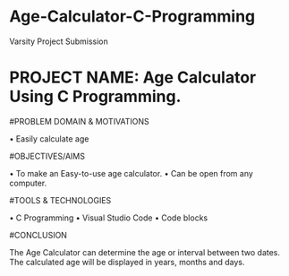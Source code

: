 # Age-Calculator-C-Programming
Varsity Project Submission 

# PROJECT NAME: Age Calculator Using C Programming.


#PROBLEM DOMAIN & MOTIVATIONS

•	Easily calculate age


#OBJECTIVES/AIMS

•	To make an Easy-to-use age calculator.
•	Can be open from any computer.


#TOOLS & TECHNOLOGIES

•	C Programming
•	Visual Studio Code
•	Code blocks


#CONCLUSION

The Age Calculator can determine the age or interval between two dates. The calculated age will be displayed in years, months and days.
